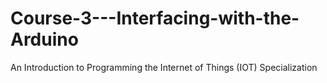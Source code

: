 # Course-3---Interfacing-with-the-Arduino
An Introduction to Programming the Internet of Things (IOT) Specialization
